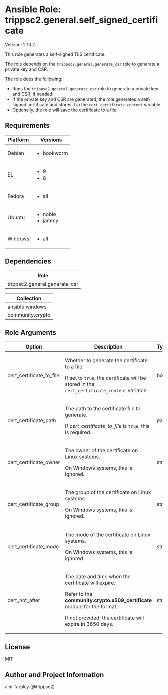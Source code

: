<!-- BEGIN_ANSIBLE_DOCS -->

# Ansible Role: trippsc2.general.self_signed_certificate
Version: 2.10.2

This role generates a self-signed TLS certificate.

The role depends on the `trippsc2.general.generate_csr` role to generate a private key and CSR.

The role does the following:
  - Runs the `trippsc2.general.generate_csr` role to generate a private key and CSR, if needed.
  - If the private key and CSR are generated, the role generates a self-signed certificate and stores it in the `cert_certificate_content` variable.
  - Optionally, the role will save the certificate to a file.


## Requirements

| Platform | Versions |
| -------- | -------- |
| Debian | <ul><li>bookworm</li></ul> |
| EL | <ul><li>9</li><li>8</li></ul> |
| Fedora | <ul><li>all</li></ul> |
| Ubuntu | <ul><li>noble</li><li>jammy</li></ul> |
| Windows | <ul><li>all</li></ul> |

## Dependencies
| Role |
| ---- |
| trippsc2.general.generate_csr |

| Collection |
| ---------- |
| ansible.windows |
| community.crypto |

## Role Arguments
|Option|Description|Type|Required|Choices|Default|
|---|---|---|---|---|---|
| cert_certificate_to_file | <p>Whether to generate the certificate to a file.</p><p>If set to `true`, the certificate will be stored in the `cert_certificate_content` variable.</p> | bool | no |  | True |
| cert_certificate_path | <p>The path to the certificate file to generate.</p><p>If *cert_certificate_to_file* is `true`, this is required.</p> | path | no |  |  |
| cert_certificate_owner | <p>The owner of the certificate on Linux systems.</p><p>On Windows systems, this is ignored.</p> | str | no |  | root |
| cert_certificate_group | <p>The group of the certificate on Linux systems.</p><p>On Windows systems, this is ignored.</p> | str | no |  | root |
| cert_certificate_mode | <p>The mode of the certificate on Linux systems.</p><p>On Windows systems, this is ignored.</p> | str | no |  | 0644 |
| cert_not_after | <p>The date and time when the certificate will expire.</p><p>Refer to the **community.crypto.x509_certificate** module for the format.</p><p>If not provided, the certificate will expire in 3650 days.</p> | str | no |  |  |


## License
MIT

## Author and Project Information
Jim Tarpley (@trippsc2)
<!-- END_ANSIBLE_DOCS -->
